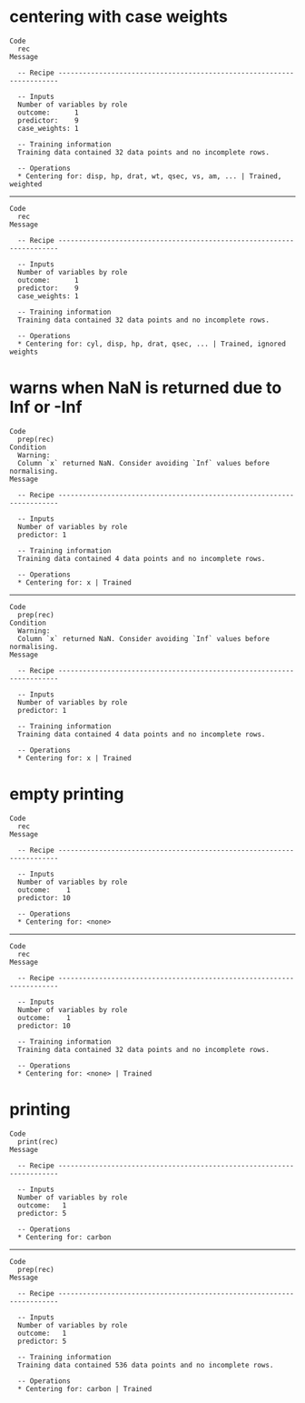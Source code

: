# centering with case weights

    Code
      rec
    Message
      
      -- Recipe ----------------------------------------------------------------------
      
      -- Inputs 
      Number of variables by role
      outcome:      1
      predictor:    9
      case_weights: 1
      
      -- Training information 
      Training data contained 32 data points and no incomplete rows.
      
      -- Operations 
      * Centering for: disp, hp, drat, wt, qsec, vs, am, ... | Trained, weighted

---

    Code
      rec
    Message
      
      -- Recipe ----------------------------------------------------------------------
      
      -- Inputs 
      Number of variables by role
      outcome:      1
      predictor:    9
      case_weights: 1
      
      -- Training information 
      Training data contained 32 data points and no incomplete rows.
      
      -- Operations 
      * Centering for: cyl, disp, hp, drat, qsec, ... | Trained, ignored weights

# warns when NaN is returned due to Inf or -Inf

    Code
      prep(rec)
    Condition
      Warning:
      Column `x` returned NaN. Consider avoiding `Inf` values before normalising.
    Message
      
      -- Recipe ----------------------------------------------------------------------
      
      -- Inputs 
      Number of variables by role
      predictor: 1
      
      -- Training information 
      Training data contained 4 data points and no incomplete rows.
      
      -- Operations 
      * Centering for: x | Trained

---

    Code
      prep(rec)
    Condition
      Warning:
      Column `x` returned NaN. Consider avoiding `Inf` values before normalising.
    Message
      
      -- Recipe ----------------------------------------------------------------------
      
      -- Inputs 
      Number of variables by role
      predictor: 1
      
      -- Training information 
      Training data contained 4 data points and no incomplete rows.
      
      -- Operations 
      * Centering for: x | Trained

# empty printing

    Code
      rec
    Message
      
      -- Recipe ----------------------------------------------------------------------
      
      -- Inputs 
      Number of variables by role
      outcome:    1
      predictor: 10
      
      -- Operations 
      * Centering for: <none>

---

    Code
      rec
    Message
      
      -- Recipe ----------------------------------------------------------------------
      
      -- Inputs 
      Number of variables by role
      outcome:    1
      predictor: 10
      
      -- Training information 
      Training data contained 32 data points and no incomplete rows.
      
      -- Operations 
      * Centering for: <none> | Trained

# printing

    Code
      print(rec)
    Message
      
      -- Recipe ----------------------------------------------------------------------
      
      -- Inputs 
      Number of variables by role
      outcome:   1
      predictor: 5
      
      -- Operations 
      * Centering for: carbon

---

    Code
      prep(rec)
    Message
      
      -- Recipe ----------------------------------------------------------------------
      
      -- Inputs 
      Number of variables by role
      outcome:   1
      predictor: 5
      
      -- Training information 
      Training data contained 536 data points and no incomplete rows.
      
      -- Operations 
      * Centering for: carbon | Trained

